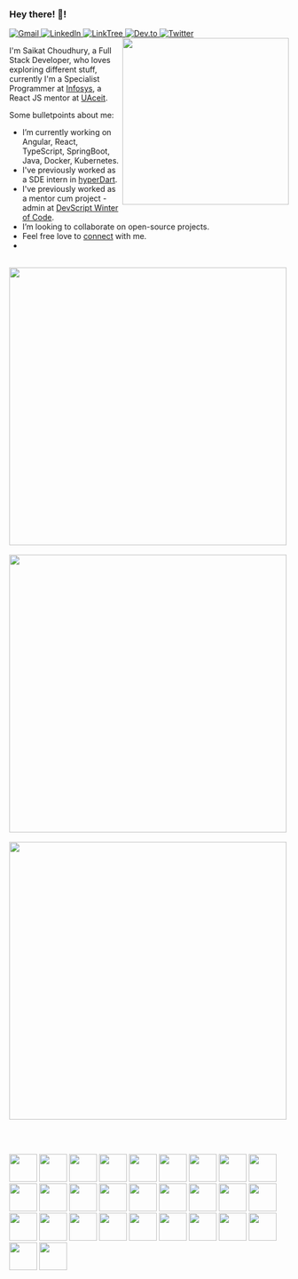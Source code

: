 ### Hey there! 👋!

<div align="left">
 
  <a href="mailto:saikat.choudhury.official@gmail.com">
    <img
      src="https://img.shields.io/badge/Gmail-D14836?style=for-the-badge&logo=gmail&logoColor=white"
      alt="Gmail"
    />
  </a>
  <a href="https://www.linkedin.com/in/saikat-c-3b9878110/">
    <img
      src="https://img.shields.io/badge/LinkedIn-0077B5?style=for-the-badge&logo=linkedin&logoColor=white"
      alt="LinkedIn"
    />
  </a>
   <a href="https://linktr.ee/saikat.choudhury">
    <img
      src="https://img.shields.io/badge/linktree-39E09B?style=for-the-badge&logo=linktree&logoColor=white"
      alt="LinkTree"
    />
  </a>
  <a href="https://dev.to/saikat98">
    <img
      src="https://img.shields.io/badge/dev.to-0A0A0A?style=for-the-badge&logo=devdotto&logoColor=white"
      alt="Dev.to"
    />
  </a>
  <a href="https://twitter.com/Saikat_c03">
    <img
      src="https://img.shields.io/badge/Twitter-1DA1F2?style=for-the-badge&logo=twitter&logoColor=white"
      alt="Twitter"
    />
  </a>
  
  <a target="_blank" href="https://app.daily.dev/Saikat">
    <img src="https://api.daily.dev/devcards/e62924fd5807455791f6aff36a7bf54b.png?r=nww" 
         width="300" 
         align="right"/>
  </a>
</div>

I'm Saikat Choudhury, a Full Stack Developer, who loves exploring different stuff, currently I'm a Specialist Programmer at [Infosys](https://www.infosys.com), a React JS mentor at [UAceit](https://uaceit.com).

Some bulletpoints about me:

- I’m currently working on Angular, React, TypeScript, SpringBoot, Java, Docker, Kubernetes.
- I've previously worked as a SDE intern in [hyperDart](https://hyperdart.com). 
- I've previously worked as a mentor cum project - admin at [DevScript Winter of Code](https://devscript.tech/woc/).
- I’m looking to collaborate on open-source projects.
- Feel free love to [connect](https://topmate.io/saikat) with me.
- 
<div>
 <br/>
  <img width=500 src="https://github-readme-stats.vercel.app/api?username=Saikat-98&theme=dracula&show_icons=true&hide_border=true"/>
  <br/>  <br/>
  <img width=500 src="https://github-readme-streak-stats.herokuapp.com/?user=Saikat-98&theme=radical&hide_border=true"/>
    <br/>  <br/>
  <img width=500 src="https://github-readme-stats.vercel.app/api/top-langs?username=Saikat-98&theme=bear&layout=compact&hide_border=true"/>
</div>

<br/>  <br/>
  
<div>
  <img height=50 src="https://cdn.jsdelivr.net/gh/devicons/devicon/icons/angularjs/angularjs-original.svg"/>
  <img height=50 src="https://cdn.jsdelivr.net/gh/devicons/devicon/icons/javascript/javascript-original.svg" />
  <img height=50 src="https://cdn.jsdelivr.net/gh/devicons/devicon/icons/react/react-original.svg" />
  <img height=50 src="https://cdn.jsdelivr.net/gh/devicons/devicon/icons/typescript/typescript-original.svg" />
  <img height=50 src="https://cdn.jsdelivr.net/gh/devicons/devicon/icons/webpack/webpack-original.svg" />
  <img height=50 src="https://cdn.jsdelivr.net/gh/devicons/devicon/icons/nodejs/nodejs-plain-wordmark.svg" />
  <img height=50 src="https://cdn.jsdelivr.net/gh/devicons/devicon/icons/graphql/graphql-plain.svg" />
  <img height=50 src="https://cdn.jsdelivr.net/gh/devicons/devicon/icons/storybook/storybook-original.svg" />
  
  <img height=50 src="https://cdn.jsdelivr.net/gh/devicons/devicon/icons/spring/spring-original.svg" />
  <img height=50 src="https://cdn.jsdelivr.net/gh/devicons/devicon/icons/java/java-original.svg"/>
  <img height=50 src="https://cdn.jsdelivr.net/gh/devicons/devicon/icons/cplusplus/cplusplus-original.svg" />
  <img height=50 src="https://cdn.jsdelivr.net/gh/devicons/devicon/icons/c/c-original.svg" />
  <img height=50 src="https://cdn.jsdelivr.net/gh/devicons/devicon/icons/kotlin/kotlin-original.svg" />
  
  <img height=50 src="https://cdn.jsdelivr.net/gh/devicons/devicon/icons/html5/html5-original.svg" />
  <img height=50 src="https://cdn.jsdelivr.net/gh/devicons/devicon/icons/css3/css3-original.svg" />
  <img height=50 src="https://cdn.jsdelivr.net/gh/devicons/devicon/icons/sass/sass-original.svg" />
  <img height=50 src="https://cdn.jsdelivr.net/gh/devicons/devicon/icons/bootstrap/bootstrap-original.svg" />
  <img height=50 src="https://cdn.jsdelivr.net/gh/devicons/devicon/icons/materialui/materialui-original.svg" />

  <img height=50 src="https://cdn.jsdelivr.net/gh/devicons/devicon/icons/git/git-original.svg" />
  <img height=50 src="https://cdn.jsdelivr.net/gh/devicons/devicon/icons/apachekafka/apachekafka-original.svg" />
  <img height=50 src="https://cdn.jsdelivr.net/gh/devicons/devicon/icons/postgresql/postgresql-original.svg" />
  <img height=50 src="https://cdn.jsdelivr.net/gh/devicons/devicon/icons/mongodb/mongodb-original.svg" />
  <img height=50 src="https://cdn.jsdelivr.net/gh/devicons/devicon/icons/mysql/mysql-original.svg" />
  <img height=50 src="https://cdn.jsdelivr.net/gh/devicons/devicon/icons/firebase/firebase-plain.svg" />
  <img height=50 src="https://cdn.jsdelivr.net/gh/devicons/devicon/icons/redis/redis-original.svg" />
  
  <img height=50 src="https://cdn.jsdelivr.net/gh/devicons/devicon/icons/yarn/yarn-original.svg" />
  <img height=50 src="https://cdn.jsdelivr.net/gh/devicons/devicon/icons/npm/npm-original-wordmark.svg" />
  <img height=50 src="https://cdn.jsdelivr.net/gh/devicons/devicon/icons/jenkins/jenkins-plain.svg" />
  <img height=50 src="https://cdn.jsdelivr.net/gh/devicons/devicon/icons/docker/docker-original.svg" />
 </div>
